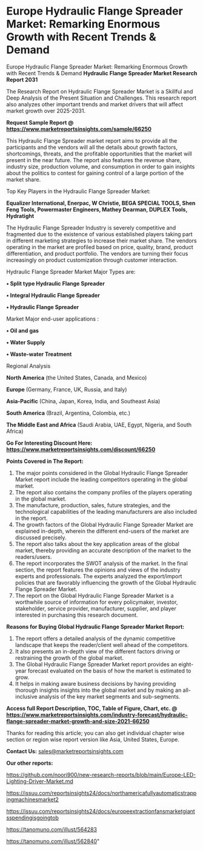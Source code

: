 # Europe Hydraulic Flange Spreader Market: Remarking Enormous Growth with Recent Trends & Demand
 Europe Hydraulic Flange Spreader Market: Remarking Enormous Growth with Recent Trends & Demand
<strong>Hydraulic Flange Spreader Market Research Report 2031</strong>

The Research Report on Hydraulic Flange Spreader Market is a Skillful and Deep Analysis of the Present Situation and Challenges. This research report also analyzes other important trends and market drivers that will affect market growth over 2025-2031.

<strong>Request Sample Report @ <a href=https://www.marketreportsinsights.com/sample/66250>https://www.marketreportsinsights.com/sample/66250</a></strong>

This Hydraulic Flange Spreader market report aims to provide all the participants and the vendors will all the details about growth factors, shortcomings, threats, and the profitable opportunities that the market will present in the near future. The report also features the revenue share, industry size, production volume, and consumption in order to gain insights about the politics to contest for gaining control of a large portion of the market share.

Top Key Players in the Hydraulic Flange Spreader Market:

<strong>Equalizer International, Enerpac, W Christie, BEGA SPECIAL TOOLS, Shen Feng Tools, Powermaster Engineers, Mathey Dearman, DUPLEX Tools, Hydratight</strong>

The Hydraulic Flange Spreader Industry is severely competitive and fragmented due to the existence of various established players taking part in different marketing strategies to increase their market share. The vendors operating in the market are profiled based on price, quality, brand, product differentiation, and product portfolio. The vendors are turning their focus increasingly on product customization through customer interaction.

Hydraulic Flange Spreader Market Major Types are:

<strong>• Split type Hydraulic Flange Spreader

• Integral Hydraulic Flange Spreader

• Hydraulic Flange Spreader</strong>

Market Major end-user applications :

<strong>• Oil and gas

• Water Supply

• Waste-water Treatment</strong>

Regional Analysis

</u><strong><b>North America</b></strong> (the United States, Canada, and Mexico)

<strong><b>Europe </b></strong>(Germany, France, UK, Russia, and Italy)

<strong><b>Asia-Pacific</b></strong> (China, Japan, Korea, India, and Southeast Asia)

<strong><b>South America</b></strong> (Brazil, Argentina, Colombia, etc.)

<strong><b>The Middle East and Africa</b></strong> (Saudi Arabia, UAE, Egypt, Nigeria, and South Africa)

<strong>Go For Interesting Discount Here: <a href=https://www.marketreportsinsights.com/discount/66250>https://www.marketreportsinsights.com/discount/66250</a></strong>

<strong>Points Covered in The Report:</strong>
<ol>
  <li>The major points considered in the Global Hydraulic Flange Spreader Market report include the leading competitors operating in the global market.</li>
  <li>The report also contains the company profiles of the players operating in the global market.</li>
  <li>The manufacture, production, sales, future strategies, and the technological capabilities of the leading manufacturers are also included in the report.</li>
  <li>The growth factors of the Global Hydraulic Flange Spreader Market are explained in-depth, wherein the different end-users of the market are discussed precisely.</li>
  <li>The report also talks about the key application areas of the global market, thereby providing an accurate description of the market to the readers/users.</li>
  <li>The report incorporates the SWOT analysis of the market. In the final section, the report features the opinions and views of the industry experts and professionals. The experts analyzed the export/import policies that are favorably influencing the growth of the Global Hydraulic Flange Spreader Market.</li>
  <li>The report on the Global Hydraulic Flange Spreader Market is a worthwhile source of information for every policymaker, investor, stakeholder, service provider, manufacturer, supplier, and player interested in purchasing this research document.</li>
</ol>
<strong>Reasons for Buying Global Hydraulic Flange Spreader Market Report:</strong>

<ol>
  <li>The report offers a detailed analysis of the dynamic competitive landscape that keeps the reader/client well ahead of the competitors.</li>
  <li>It also presents an in-depth view of the different factors driving or restraining the growth of the global market.</li>
  <li>The Global Hydraulic Flange Spreader Market report provides an eight-year forecast evaluated on the basis of how the market is estimated to grow.</li>
  <li>It helps in making aware business decisions by having providing thorough insights insights into the global market and by making an all-inclusive analysis of the key market segments and sub-segments.</li>
</ol>
<strong>Access full Report Description, TOC, Table of Figure, Chart, etc. @ <a href=https://www.marketreportsinsights.com/industry-forecast/hydraulic-flange-spreader-market-growth-and-size-2021-66250>https://www.marketreportsinsights.com/industry-forecast/hydraulic-flange-spreader-market-growth-and-size-2021-66250</a></strong>


Thanks for reading this article; you can also get individual chapter wise section or region wise report version like Asia, United States, Europe.

<strong>Contact Us:</strong>
sales@marketreportsinsights.com

<strong>Our other reports:</strong>

<a href=https://github.com/noori900/new-research-reports/blob/main/Europe-LED-Lighting-Driver-Market.md>https://github.com/noori900/new-research-reports/blob/main/Europe-LED-Lighting-Driver-Market.md</a>

<a href=https://issuu.com/reportsinsights24/docs/northamericafullyautomaticstrappingmachinesmarket2>https://issuu.com/reportsinsights24/docs/northamericafullyautomaticstrappingmachinesmarket2</a>

<a href=https://issuu.com/reportsinsights24/docs/europeextractionfansmarketgiantsspendingisgoingtob>https://issuu.com/reportsinsights24/docs/europeextractionfansmarketgiantsspendingisgoingtob</a>

<a href=https://tanomuno.com/illust/564283>https://tanomuno.com/illust/564283</a>

<a href=https://tanomuno.com/illust/562840>https://tanomuno.com/illust/562840</a>"
